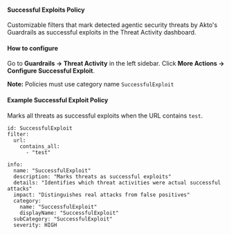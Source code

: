#### Successful Exploits Policy

Customizable filters that mark detected agentic security threats by Akto's Guardrails as successful exploits in the Threat Activity dashboard.


#### How to configure
Go to **Guardrails → Threat Activity** in the left sidebar. Click **More Actions → Configure Successful Exploit**.

**Note:** Policies must use category name `SuccessfulExploit`
#### Example Successful Exploit Policy
Marks all threats as successful exploits when the URL contains `test`.
```
id: SuccessfulExploit
filter:
  url:
    contains_all:
      - "test"

info:
  name: "SuccessfulExploit"
  description: "Marks threats as successful exploits"
  details: "Identifies which threat activities were actual successful attacks"
  impact: "Distinguishes real attacks from false positives"
  category:
    name: "SuccessfulExploit"
    displayName: "SuccessfulExploit"
  subCategory: "SuccessfulExploit"
  severity: HIGH
```